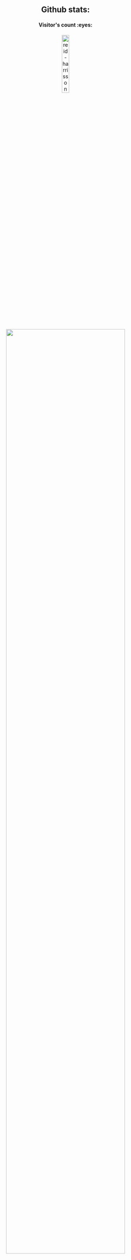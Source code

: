 <h2 style="text-align: center">Github stats: </h2>
<h4 align="center">Visitor's count :eyes:</h4>
<p align="center">
	<img src="https://profile-counter.glitch.me/{reid-harrisson}/count.svg" alt="reid-harrisson :: Visitor's Count" width="20%"/>
</p>

<p align="center">
	<img src='https://github-widgetbox.vercel.app/api/profile?username=reid-harrisson&data=followers,repositories,stars,commits&theme=nautilus' width="80%" />
</p>
	
<p align="center">
	<img src="https://github-readme-stats.vercel.app/api/top-langs/?username=reid-harrisson&langs_count=10&theme=cobalt&hide_border=true&layout=compact" width="36.6%" alt="reid-harrisson :: Top Langs" />
	<a href="https://github.com/reid-harrisson?tab=repositories">
		<img src="https://github-readme-stats-one-bice.vercel.app/api?username=reid-harrisson&theme=cobalt&show_icons=true&count_private=true&hide_border=true&role=OWNER,ORGANIZATION_MEMBER,COLLABORATOR" alt="@reid-harrisson's github-readme-stats" width="43.4%"/>
	</a>
</p>

 <p align="center">
	<a href="https://github.com/reid-harrisson?tab=achievements"><img src="https://github-profile-trophy.vercel.app/?username=reid-harrisson&theme=darkhub&no-frame=true&column=6&row=1" alt="@reid-harrisson's trophy stats" width="80%"/></a>
</p>

<p align="center">
	<img src="https://capsule-render.vercel.app/api?type=waving&color=gradient&height=80&section=footer"/>
</p>
